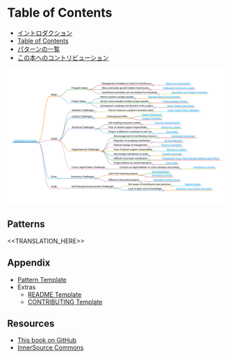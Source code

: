 # Table of Contents

<!--
Do not edit toc.md directly!!!
Instead edit toc_template.md
-->

<!--
  NOTE:
  Paths in here are relative to this file, and not relative to the root specified in .gitbook.yaml.
-->

<!--
* [Introduction](../book/introduction.md)
* [Table of Contents](../book/toc.md)
* [Explore Patterns](../book/explore-patterns.md)
* [Contribute to this book](../book/contribute.md)
-->

* [イントロダクション](../book/introduction.md)
* [Table of Contents](../book/toc.md)
* [パターンの一覧](../book/explore-patterns.md)
* [この本へのコントリビューション](../book/contribute.md)


![Mind Map of InnerSource Patterns](../pattern-categorization/innersource-program-mind-map.png)

## Patterns <a id="p"></a>

<<TRANSLATION_HERE>>

## Appendix

* [Pattern Template](../meta/pattern-template.md)
* Extras
  * [README Template](../translation/japanese/templates/README-template.md)
  * [CONTRIBUTING Template](../translation/japanese/templates/CONTRIBUTING-template.md)

## Resources

* [This book on GitHub](https://github.com/InnerSourceCommons/InnerSourcePatterns)
* [InnerSource Commons](http://innersourcecommons.org)
